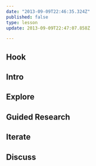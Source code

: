 ```yaml
---
date: "2013-09-09T22:46:35.324Z"
published: false
type: lesson
update: 2013-09-09T22:47:07.858Z

---
```


## Hook
<!-- -->
## Intro
<!-- -->
## Explore
<!-- -->
## Guided Research
<!-- -->
## Iterate
<!-- -->
## Discuss
